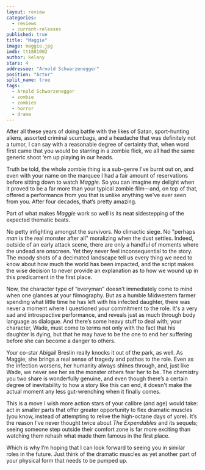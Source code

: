 ```yaml
---
layout: review
categories: 
  - reviews
  - current-releases
published: true
title: "Maggie"
image: maggie.jpg
imdb: tt1881002
author: kelany
stars: 4
addressee: "Arnold Schwarzenegger"
position: "Actor"
split_name: true
tags: 
  - Arnold Schwarzenegger
  - zombie
  - zombies
  - horror
  - drama
---
```

After all these years of doing battle with the likes of Satan, sport-hunting aliens, assorted criminal scumbags, and a headache that was definitely not a tumor, I can say with a reasonable degree of certainty that, when word first came that you would be starring in a zombie flick, we all had the same generic shoot ‘em up playing in our heads.

Truth be told, the whole zombie thing is a sub-genre I've burnt out on, and even with your name on the marquee I had a fair amount of reservations before sitting down to watch _Maggie_. So you can imagine my delight when it proved to be a far more than your typical zombie film—and, on top of that, offered a performance from you that is unlike anything we've ever seen from you. After four decades, that’s pretty amazing. 

Part of what makes _Maggie_ work so well is its neat sidestepping of the expected thematic beats. 

No petty infighting amongst the survivors. No climactic siege. No "perhaps _man_ is the real monster after all" moralizing when the dust settles. Indeed, outside of an early attack scene, there are only a handful of moments where the undead are onscreen. Yet they never feel inconsequential to the story. The moody shots of a decimated landscape tell us every thing we need to know about how much the world has been impacted, and the script makes the wise decision to never provide an explanation as to how we wound up in this predicament in the first place.

Now, the character type of “everyman” doesn't immediately come to mind when one glances at your filmography. But as a humble Midwestern farmer spending what little time he has left with his infected daughter, there was never a moment where I questioned your commitment to the role. It's a very sad and introspective performance, and reveals just as much through body language as dialogue. And there’s some heavy stuff to deal with; your character, Wade, must come to terms not only with the fact that his daughter is dying, but that he may have to be the one to end her suffering before she can become a danger to others.

Your co-star Abigail Breslin really knocks it out of the park, as well. As Maggie, she brings a real sense of tragedy and pathos to the role. Even as the infection worsens, her humanity always shines through, and, just like Wade, we never see her as the monster others fear her to be. The chemistry you two share is wonderfully genuine, and even though there’s a certain degree of inevitability to how a story like this can end, it doesn't make the actual moment any less gut-wrenching when it finally comes.

This is a move I wish more action stars of your calibre (and age) would take: act in smaller parts that offer greater opportunity to flex dramatic muscles (you know, instead of attempting to relive the high-octane days of yore).  It’s the reason I've never thought twice about _The Expendables_ and its sequels; seeing someone step outside their comfort zone is far more exciting than watching them rehash what made them famous in the first place. 

Which is why I’m hoping that I can look forward to seeing you in similar roles in the future. Just think of the dramatic muscles as yet another part of your physical form that needs to be pumped up.